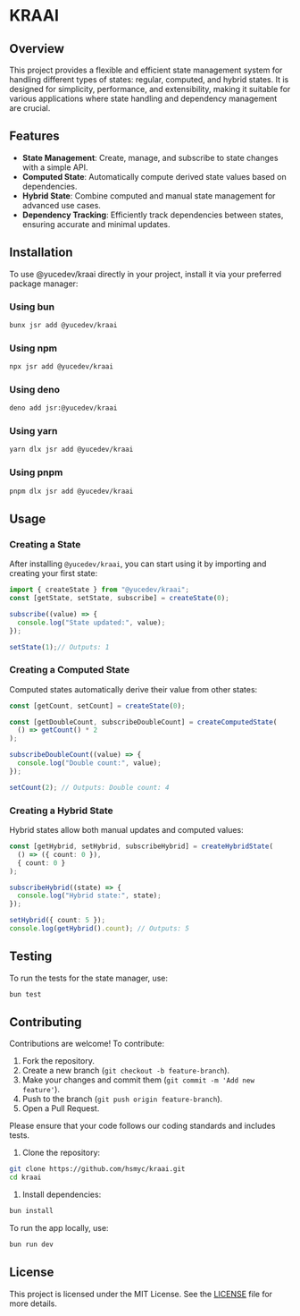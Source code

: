 # KRAAI

## Overview

This project provides a flexible and efficient state management system for handling different types of states: regular, computed, and hybrid states. It is designed for simplicity, performance, and extensibility, making it suitable for various applications where state handling and dependency management are crucial.

## Features

- **State Management**: Create, manage, and subscribe to state changes with a simple API.
- **Computed State**: Automatically compute derived state values based on dependencies.
- **Hybrid State**: Combine computed and manual state management for advanced use cases.
- **Dependency Tracking**: Efficiently track dependencies between states, ensuring accurate and minimal updates.

## Installation

To use @yucedev/kraai directly in your project, install it via your preferred package manager:

### Using bun

```bash
bunx jsr add @yucedev/kraai
```

### Using npm

```bash
npx jsr add @yucedev/kraai
```

### Using deno

```bash
deno add jsr:@yucedev/kraai
```

### Using yarn

```bash
yarn dlx jsr add @yucedev/kraai
```

### Using pnpm

```bash
pnpm dlx jsr add @yucedev/kraai
```

## Usage

### Creating a State

After installing `@yucedev/kraai`, you can start using it by importing and creating your first state:

```typescript
import { createState } from "@yucedev/kraai";
const [getState, setState, subscribe] = createState(0);

subscribe((value) => {
  console.log("State updated:", value);
});

setState(1);// Outputs: 1
```

### Creating a Computed State

Computed states automatically derive their value from other states:

```typescript
const [getCount, setCount] = createState(0);

const [getDoubleCount, subscribeDoubleCount] = createComputedState(
  () => getCount() * 2
);

subscribeDoubleCount((value) => {
  console.log("Double count:", value);
});

setCount(2); // Outputs: Double count: 4
```

### Creating a Hybrid State

Hybrid states allow both manual updates and computed values:

```typescript
const [getHybrid, setHybrid, subscribeHybrid] = createHybridState(
  () => ({ count: 0 }),
  { count: 0 }
);

subscribeHybrid((state) => {
  console.log("Hybrid state:", state);
});

setHybrid({ count: 5 });
console.log(getHybrid().count); // Outputs: 5
```

## Testing

To run the tests for the state manager, use:

```bash
bun test
```

## Contributing

Contributions are welcome! To contribute:

1. Fork the repository.
2. Create a new branch (`git checkout -b feature-branch`).
3. Make your changes and commit them (`git commit -m 'Add new feature'`).
4. Push to the branch (`git push origin feature-branch`).
5. Open a Pull Request.

Please ensure that your code follows our coding standards and includes tests.

1. Clone the repository:

```bash
git clone https://github.com/hsmyc/kraai.git
cd kraai
```

1. Install dependencies:

```bash
bun install
```

To run the app locally, use:

```bash
bun run dev
```

## License

This project is licensed under the MIT License. See the [LICENSE](LICENSE) file for more details.
